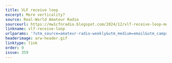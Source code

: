 ```yaml
---
title: VLF receive loop
excerpt: More verticality?
source: Real-World Amateur Radio
sourceurl: https://mw1cfnradio.blogspot.com/2024/12/vlf-receive-loop-more-verticality.html
linkname: vlf-receive-loop
urlparams: '?utm_source=amateur-radio-weekly&utm_medium=email&utm_campaign=newsletter'
headerimage: arw-header.gif
linktype: link
order: 9
issue: 359
---
```

